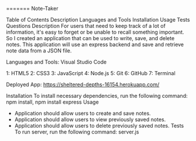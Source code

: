 =======
Note-Taker


Table of Contents
Description
Languages and Tools
Installation
Usage
Tests
Questions
Description
For users that need to keep track of a lot of information, it's easy to forget or be unable to recall something important. So I created an application that can be used to write, save, and delete notes. This application will use an express backend and save and retrieve note data from a JSON file.

Languages and Tools:
Visual Studio Code

1: HTML5
2: CSS3
3: JavaScript
4: Node.js
5: Git
6: GitHub
7: Terminal

Deployed App: https://sheltered-depths-16154.herokuapp.com/

Installation
To install necessary dependencies, run the following command:
npm install, npm install express
Usage
- Application should allow users to create and save notes.
- Application should allow users to view previously saved notes.
- Application should allow users to delete previously saved notes.
Tests
To run server, run the following command:
server.js

